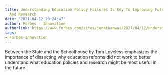 ```yaml
---
title: Understanding Education Policy Failures Is Key To Improving Future Policies
  And Research
date: "2021-04-12 20:24:47"
author: Forbes - Innovation
authorlink: https://www.forbes.com/sites/jonathanwai/2021/04/12/understanding-education-policy-failures-is-key-to-improving-future-policies-and-research/
tags:
- Forbes-Innovation
---
```

Between the State and the Schoolhouse by Tom Loveless emphasizes the importance of dissecting why education reforms did not work to better understand what education policies and research might be most useful in the future.